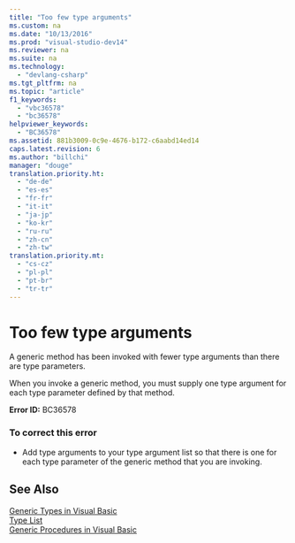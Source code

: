 ```yaml
---
title: "Too few type arguments"
ms.custom: na
ms.date: "10/13/2016"
ms.prod: "visual-studio-dev14"
ms.reviewer: na
ms.suite: na
ms.technology: 
  - "devlang-csharp"
ms.tgt_pltfrm: na
ms.topic: "article"
f1_keywords: 
  - "vbc36578"
  - "bc36578"
helpviewer_keywords: 
  - "BC36578"
ms.assetid: 881b3009-0c9e-4676-b172-c6aabd14ed14
caps.latest.revision: 6
ms.author: "billchi"
manager: "douge"
translation.priority.ht: 
  - "de-de"
  - "es-es"
  - "fr-fr"
  - "it-it"
  - "ja-jp"
  - "ko-kr"
  - "ru-ru"
  - "zh-cn"
  - "zh-tw"
translation.priority.mt: 
  - "cs-cz"
  - "pl-pl"
  - "pt-br"
  - "tr-tr"
---
```

# Too few type arguments
A generic method has been invoked with fewer type arguments than there are type parameters.  
  
 When you invoke a generic method, you must supply one type argument for each type parameter defined by that method.  
  
 **Error ID:** BC36578  
  
### To correct this error  
  
-   Add type arguments to your type argument list so that there is one for each type parameter of the generic method that you are invoking.  
  
## See Also  
 [Generic Types in Visual Basic](../Topic/Generic%20Types%20in%20Visual%20Basic%20\(Visual%20Basic\).md)   
 [Type List](../Topic/Type%20List%20\(Visual%20Basic\).md)   
 [Generic Procedures in Visual Basic](../Topic/Generic%20Procedures%20in%20Visual%20Basic.md)